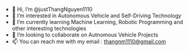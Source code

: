 - 👋 Hi, I’m @justThangNguyen1110
- 👀 I’m interested in Autonomous Vehicle and Self-Driving Technology
- 🌱 I’m currently learning Machine Learning, Robotic Programming and other interesting technologies
- 💞️ I’m looking to collaborate on Autnomous Vehicle Projects
- 📫 You can reach me with my email : thangnm1110@gmail.com 

<!---
justThangNguyen1110/justThangNguyen1110 is a ✨ special ✨ repository because its `README.md` (this file) appears on your GitHub profile.
You can click the Preview link to take a look at your changes.
--->
